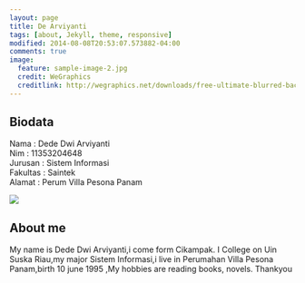 ```yaml
---
layout: page
title: De Arviyanti
tags: [about, Jekyll, theme, responsive]
modified: 2014-08-08T20:53:07.573882-04:00
comments: true
image:
  feature: sample-image-2.jpg
  credit: WeGraphics
  creditlink: http://wegraphics.net/downloads/free-ultimate-blurred-background-pack/
---
```

## Biodata<br>
Nama : Dede Dwi Arviyanti<br>
Nim : 11353204648<br>
Jurusan : Sistem Informasi<br>
Fakultas : Saintek<br>
Alamat : Perum Villa Pesona Panam<br>

<img src="/assets/20160214_080255.jpg">




## About me
My name is Dede Dwi Arviyanti,i come form Cikampak. I College on Uin Suska Riau,my major Sistem Informasi,i live in Perumahan Villa Pesona Panam,birth 10 june 1995 ,My hobbies are reading books, novels.
Thankyou

